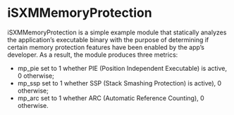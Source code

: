iSXMMemoryProtection
============

iSXMMemoryProtection is a simple example module that statically analyzes the application’s executable binary with the purpose of determining if certain memory protection features have been enabled by the app’s developer. As a result, the module produces three metrics:

* mp_pie set to 1 whether PIE (Position Independent Executable) is active, 0 otherwise;
* mp_ssp set to 1 whether SSP (Stack Smashing Protection) is active), 0 otherwise;
* mp_arc set to 1 whether ARC (Automatic Reference Counting), 0 otherwise.
